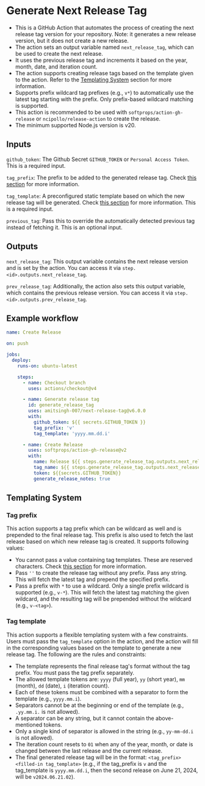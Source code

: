 # Generate Next Release Tag

- This is a GitHub Action that automates the process of creating the next release tag version for your repository. Note: it generates a new release version, but it does not create a new release.
- The action sets an output variable named `next_release_tag`, which can be used to create the next release.
- It uses the previous release tag and increments it based on the year, month, date, and iteration count.
- The action supports creating release tags based on the template given to the action. Refer to the [Templating System](https://github.com/amitsingh-007/next-release-tag#templating-system) section for more information.
- Supports prefix wildcard tag prefixes (e.g., `v*`) to automatically use the latest tag starting with the prefix. Only prefix-based wildcard matching is supported.
- This action is recommended to be used with `softprops/action-gh-release` or `ncipollo/release-action` to create the release.
- The minimum supported Node.js version is v20.

## Inputs

`github_token`: The Github Secret `GITHUB_TOKEN` or `Personal Access Token`. This is a required input.

`tag_prefix`: The prefix to be added to the generated release tag. Check [this section](https://github.com/amitsingh-007/next-release-tag#tag-prefix) for more information.

`tag_template`: A preconfigured static template based on which the new release tag will be generated. Check [this section](https://github.com/amitsingh-007/next-release-tag#tag-template) for more information. This is a required input.

`previous_tag`: Pass this to override the automatically detected previous tag instead of fetching it. This is an optional input.

## Outputs

`next_release_tag`: This output variable contains the next release version and is set by the action. You can access it via `step.<id>.outputs.next_release_tag`.

`prev_release_tag`: Additionally, the action also sets this output variable, which contains the previous release version. You can access it via `step.<id>.outputs.prev_release_tag`.

## Example workflow

```yaml
name: Create Release

on: push

jobs:
  deploy:
    runs-on: ubuntu-latest

    steps:
      - name: Checkout branch
        uses: actions/checkout@v4

      - name: Generate release tag
        id: generate_release_tag
        uses: amitsingh-007/next-release-tag@v6.0.0
        with:
          github_token: ${{ secrets.GITHUB_TOKEN }}
          tag_prefix: 'v'
          tag_template: 'yyyy.mm.dd.i'

      - name: Create Release
        uses: softprops/action-gh-release@v2
        with:
          name: Release ${{ steps.generate_release_tag.outputs.next_release_tag }}
          tag_name: ${{ steps.generate_release_tag.outputs.next_release_tag }}
          token: ${{secrets.GITHUB_TOKEN}}
          generate_release_notes: true
```

## Templating System

### Tag prefix

This action supports a tag prefix which can be wildcard as well and is prepended to the final release tag. This prefix is also used to fetch the last release based on which new release tag is created. It supports following values:

- You cannot pass a value containing tag templates. These are reserved characters. Check [this section](https://github.com/amitsingh-007/next-release-tag#tag-template) for more information.
- Pass `''` to create the release tag without any prefix.
Pass any string. This will fetch the latest tag and prepend the specified prefix.
- Pass a prefix with `*` to use a wildcard. Only a single prefix wildcard is supported (e.g., `v-*`). This will fetch the latest tag matching the given wildcard, and the resulting tag will be prepended without the wildcard (e.g., `v-<tag>`).

### Tag template

This action supports a flexible templating system with a few constraints. Users must pass the `tag_template` option in the action, and the action will fill in the corresponding values based on the template to generate a new release tag. The following are the rules and constraints:

- The template represents the final release tag's format without the tag prefix. You must pass the tag prefix separately.
- The allowed template tokens are: `yyyy` (full year), `yy` (short year), `mm` (month), `dd` (date), `i` (iteration count).
- Each of these tokens must be combined with a separator to form the template (e.g., `yyyy.mm.i`).
- Separators cannot be at the beginning or end of the template (e.g., `.yy.mm.i.` is not allowed).
- A separator can be any string, but it cannot contain the above-mentioned tokens.
- Only a single kind of separator is allowed in the string (e.g., `yy-mm-dd.i` is not allowed).
- The iteration count resets to `01` when any of the year, month, or date is changed between the last release and the current release.
- The final generated release tag will be in the format: `<tag_prefix><filled-in tag_template>` (e.g., if the tag_prefix is `v` and the tag_template is `yyyy.mm.dd.i`, then the second release on June 21, 2024, will be `v2024.06.21.02`).
